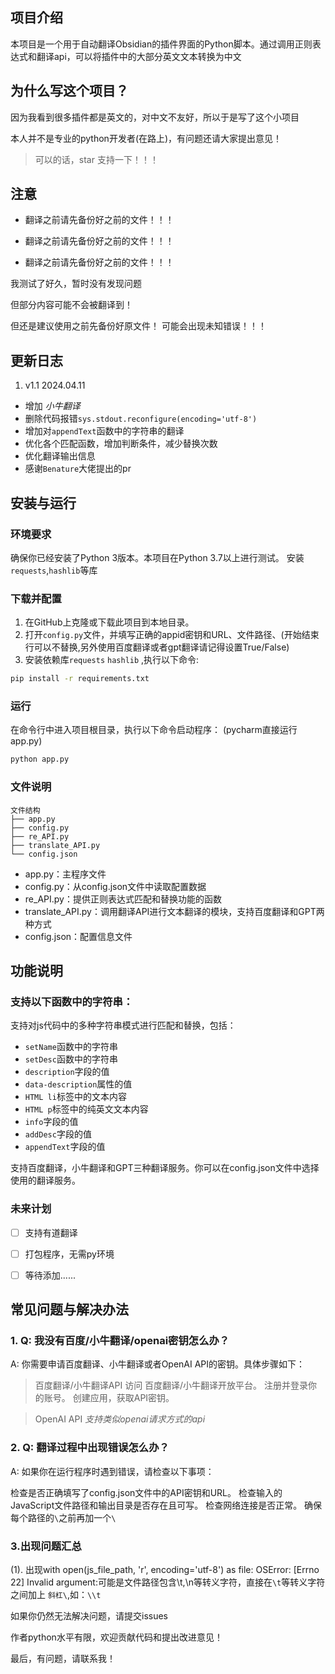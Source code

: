 ## 项目介绍

本项目是一个用于自动翻译Obsidian的插件界面的Python脚本。通过调用正则表达式和翻译api，可以将插件中的大部分英文文本转换为中文

## 为什么写这个项目？

因为我看到很多插件都是英文的，对中文不友好，所以于是写了这个小项目

本人并不是专业的python开发者(在路上)，有问题还请大家提出意见！

> 可以的话，star 支持一下！！！

## 注意

- 翻译之前请先备份好之前的文件！！！

- 翻译之前请先备份好之前的文件！！！

- 翻译之前请先备份好之前的文件！！！

我测试了好久，暂时没有发现问题

但部分内容可能不会被翻译到！

但还是建议使用之前先备份好原文件！
可能会出现未知错误！！！

## 更新日志
1. v1.1    2024.04.11
- 增加 *小牛翻译*
- 删除代码报错`sys.stdout.reconfigure(encoding='utf-8')`
- 增加对`appendText`函数中的字符串的翻译
- 优化各个匹配函数，增加判断条件，减少替换次数
- 优化翻译输出信息
- 感谢`Benature`大佬提出的pr

## 安装与运行

### 环境要求

确保你已经安装了Python 3版本。本项目在Python 3.7以上进行测试。
安装`requests`,`hashlib`等库

### 下载并配置

1. 在GitHub上克隆或下载此项目到本地目录。
2. 打开`config.py`文件，并填写正确的appid密钥和URL、文件路径、(开始结束行可以不替换,另外使用百度翻译或者gpt翻译请记得设置True/False)
3. 安装依赖库`requests`  `hashlib` ,执行以下命令:

```bash
pip install -r requirements.txt
```

### 运行

在命令行中进入项目根目录，执行以下命令启动程序：
(pycharm直接运行app.py)

```bash
python app.py
```

### 文件说明

```
文件结构
├── app.py
├── config.py
├── re_API.py
├── translate_API.py
└── config.json
```

- app.py：主程序文件
- config.py：从config.json文件中读取配置数据
- re_API.py：提供正则表达式匹配和替换功能的函数
- translate_API.py：调用翻译API进行文本翻译的模块，支持百度翻译和GPT两种方式
- config.json：配置信息文件
## 功能说明

### 支持以下函数中的字符串：
支持对js代码中的多种字符串模式进行匹配和替换，包括：
- `setName`函数中的字符串
- `setDesc`函数中的字符串
- `description`字段的值
- `data-description`属性的值
- `HTML li`标签中的文本内容
- `HTML p`标签中的纯英文文本内容
- `info`字段的值
- `addDesc`字段的值
- `appendText`字段的值

支持百度翻译，小牛翻译和GPT三种翻译服务。你可以在config.json文件中选择使用的翻译服务。

### 未来计划
- [ ] 支持有道翻译
- [ ] 打包程序，无需py环境
- [ ] 等待添加......


## 常见问题与解决办法
### 1. Q: 我没有百度/小牛翻译/openai密钥怎么办？

A: 你需要申请百度翻译、小牛翻译或者OpenAI API的密钥。具体步骤如下：

>百度翻译/小牛翻译API
访问 百度翻译/小牛翻译开放平台。
注册并登录你的账号。
创建应用，获取API密钥。

>OpenAI API
*支持类似openai请求方式的api*
### 2. Q: 翻译过程中出现错误怎么办？

A: 如果你在运行程序时遇到错误，请检查以下事项：

检查是否正确填写了config.json文件中的API密钥和URL。
检查输入的JavaScript文件路径和输出目录是否存在且可写。
检查网络连接是否正常。
确保每个路径的`\`之前再加一个`\`

### 3.出现问题汇总
(1). 出现with open(js_file_path, 'r', encoding='utf-8') as file:
OSError: [Errno 22] Invalid argument:可能是文件路径包含\t,\n等转义字符，直接在`\t`等转义字符之间加上 `斜杠\`,如：` \\t `

如果你仍然无法解决问题，请提交issues

作者python水平有限，欢迎贡献代码和提出改进意见！ 

最后，有问题，请联系我！
